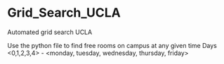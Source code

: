 # Grid_Search_UCLA
Automated grid search UCLA


Use the python file to find free rooms on campus at any given time
Days <0,1,2,3,4> - <monday, tuesday, wednesday, thursday, friday>


